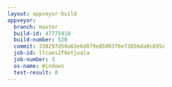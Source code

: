```yaml
---
layout: appveyor-build
appveyor:
  branch: master
  build-id: 47775918
  build-number: 520
  commit: 338297d50a63e6d879e85003f6e73856da0c895c
  job-id: llcaes2f6etjuala
  job-number: 3
  os-name: Windows
  test-result: 0
---
```


